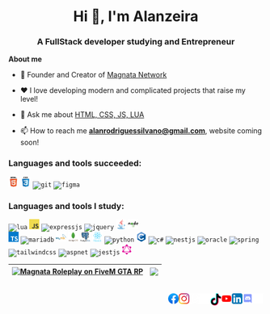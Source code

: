 <h1 align="center">Hi 👋, I'm Alanzeira</h1>
<h3 align="center">A FullStack developer studying and Entrepreneur</h3>

**About me**

- 💼 Founder and Creator of [Magnata Network](https://magnatanetwork.com.br/)

<!-- - 🌱 I’m currently learning **Node.JS, JS, LUA, TypeScript, React and some others that I will update soon...** -->

- ❤️ I love developing modern and complicated projects that raise my level!

- 💬 Ask me about [HTML, CSS, JS, LUA](https://github.com/alanzeiragg/alanzeiragg/issues)

- 📫 How to reach me **alanrodriguessilvano@gmail.com**, website coming soon!

<h3 align="left">Languages ​​and tools succeeded:</h3>

<code><img height="20" alt="html" src="https://raw.githubusercontent.com/devicons/devicon/master/icons/html5/html5-original-wordmark.svg"></code>
<code><img height="20" alt="css" src="https://raw.githubusercontent.com/devicons/devicon/master/icons/css3/css3-original-wordmark.svg"></code>
<code><img height="20" alt="git" src="https://camo.githubusercontent.com/ff5301ef7472dbdf522b776167a8af8c326299fe8175e53f6b052bbcc04533e3/68747470733a2f2f7777772e766563746f726c6f676f2e7a6f6e652f6c6f676f732f6769742d73636d2f6769742d73636d2d69636f6e2e737667"></code>
<code><img height="20" alt="figma" src="https://camo.githubusercontent.com/e5c1b4b7d59d58f0607fede5dd922211257cd09031f3c2370308ab4e34356299/68747470733a2f2f7777772e766563746f726c6f676f2e7a6f6e652f6c6f676f732f6669676d612f6669676d612d69636f6e2e737667"></code>

<h3 align="left">Languages ​​and tools I study:</h3>

<code><img height="20" alt="lua" src="https://upload.wikimedia.org/wikipedia/commons/c/cf/Lua-Logo.svg"></code>
<code><img height="20" alt="javascript" src="https://raw.githubusercontent.com/github/explore/80688e429a7d4ef2fca1e82350fe8e3517d3494d/topics/javascript/javascript.png"></code>
<code><img height="20" alt="expressjs" src="https://expressjs.com/images/favicon.png"></code>
<code><img height="20" alt="jquery" src="https://js.devexpress.com/Content/Images/Frameworks/jquery.png"></code>
<code><img height="20" alt="java" src="https://raw.githubusercontent.com/devicons/devicon/master/icons/java/java-original.svg"></code>
<code><img height="20" alt="nodejs" src="https://raw.githubusercontent.com/devicons/devicon/master/icons/nodejs/nodejs-original-wordmark.svg"></code>   
<code><img height="20" alt="typescript" src="https://raw.githubusercontent.com/github/explore/80688e429a7d4ef2fca1e82350fe8e3517d3494d/topics/typescript/typescript.png"></code>
<code><img height="20" alt="mariadb" src="https://mariadb.com/favicon/apple-touch-icon.png"></code>
<code><img height="20" alt="mysql" src="https://raw.githubusercontent.com/devicons/devicon/master/icons/mysql/mysql-original-wordmark.svg"></code>
<code><img height="20" alt="mongodb" src="https://raw.githubusercontent.com/devicons/devicon/master/icons/mongodb/mongodb-original-wordmark.svg"></code>
<code><img height="20" alt="postgresql" src="https://raw.githubusercontent.com/devicons/devicon/master/icons/postgresql/postgresql-original-wordmark.svg"></code>
<code><img height="20" alt="react" src="https://raw.githubusercontent.com/devicons/devicon/master/icons/react/react-original-wordmark.svg"></code>
<code><img height="20" alt="python" src="https://www.python.org/static/favicon.ico"></code>
<code><img height="20" alt="c++" src="https://raw.githubusercontent.com/devicons/devicon/master/icons/c/c-original.svg"></code>
<code><img height="20" alt="c#" src="https://static-00.iconduck.com/assets.00/c-sharp-c-icon-1822x2048-wuf3ijab.png"></code>
<code><img height="20" alt="nestjs" src="https://camo.githubusercontent.com/4222dd0ee1ca9d49728981989cc5adcf786e34e9a744ee28f7178f3be9cb3848/68747470733a2f2f6e6573746a732e636f6d2f6c6f676f2d736d616c6c2d6772616469656e742e37363631363430352e737667"></code>
<code><img height="20" alt="oracle" src="https://www.svgrepo.com/show/355152/oracle.svg"></code>
<code><img height="20" alt="spring" src="https://camo.githubusercontent.com/53f0f04650bfc2aef2ec4fd578d1fca0ef7ecafe5a802eea6b8ee597cad9f936/68747470733a2f2f7777772e766563746f726c6f676f2e7a6f6e652f6c6f676f732f737072696e67696f2f737072696e67696f2d69636f6e2e737667"></code>
<code><img height="20" alt="tailwindcss" src="https://tailwindcss.com/favicons/favicon-32x32.png"></code>
<code><img height="20" alt="aspnet" src="https://camo.githubusercontent.com/dddd1eb0c0ce58b39118c6b2cd01b5f0ab04c01bce50b9a00e69b0e6fb1fe98e/68747470733a2f2f63646e2e69636f6e2d69636f6e732e636f6d2f69636f6e73322f323431352f504e472f3531322f646f745f6e65745f6f726967696e616c5f6c6f676f5f69636f6e5f3134363534362e706e67"></code>
<code><img height="20" alt="jestjs" src="https://jestjs.io/pt-BR/img/favicon/favicon.ico"></code>
<code><img height="20" alt="graphql" src="https://raw.githubusercontent.com/github/explore/5c058a388828bb5fde0bcafd4bc867b5bb3f26f3/topics/graphql/graphql.png"></code>


| <a href="https://github.com/alanzeiragg/magnataroleplay"><img align="center" src="https://github-readme-stats.vercel.app/api?username=alanzeiragg&show_icons=true&include_all_commits=true&theme=buefy&hide_border=true" alt="Magnata Roleplay on FiveM GTA RP" /></a> | <a href="https://github.com/alanzeiragg/magnataroleplay"><img align="center" src="https://github-readme-stats.vercel.app/api/top-langs/?username=alanzeiragg&layout=compact&theme=buefy&hide_border=true" /></a> |
| ------------- | ------------- |

<!-- #### Top Repositories


<a href="https://github.com/alanzeiragg/magnataroleplay">
  <img align="center" src="https://github-readme-stats.vercel.app/api/pin/?username=alanzeiragg&repo=magnataroleplay&theme=buefy" />
</a>
<a href="https://github.com/alanzeiragg/magnatabot">
  <img align="center" src="https://github-readme-stats.vercel.app/api/pin/?username=alanzeiragg&repo=magnatabot&theme=buefy" />
</a> -->

<!-- <br /> -->
<br />

<a href="https://codesandbox.io/u/alanzeiragg">
  <img align="right" alt="Alan Rodrigues | CodeSandbox" width="20px" src="https://raw.githubusercontent.com/alanzeiragg/alanzeiragg/master/assets/codesandbox.svg" />
</a>
<a href="https://discord.gg/uae4m7JYEy">
  <img align="right" alt="Alanzeira | Discord" width="21px" src="https://raw.githubusercontent.com/alanzeiragg/alanzeiragg/master/assets/discord.svg" />
</a>
<a href="https://www.linkedin.com/in/alan-rodrigues-04291227b/">
  <img align="right" alt="Alan Rodrigues | LinkedIn" width="21px" src="https://raw.githubusercontent.com/alanzeiragg/alanzeiragg/master/assets/linkedin.png" />
</a>
<a href="https://youtube.com/@alanzeiragg">
  <img align="right" alt="Alan Rodrigues | Youtube" width="21px" src="https://raw.githubusercontent.com/alanzeiragg/alanzeiragg/master/assets/youtube.png" />
</a>
<a href="https://tiktok.com/@alanzeiragg">
  <img align="right" alt="Alan Rodrigues | TikTok" width="21px" src="https://raw.githubusercontent.com/alanzeiragg/alanzeiragg/master/assets/tiktok.png" />
</a>
<a href="https://twitter.com/alanzeiragg">
  <img align="right" alt="Alan Rodrigues | Twitter" width="21px" src="https://raw.githubusercontent.com/alanzeiragg/alanzeiragg/master/assets/twitter.svg" />
</a>
<a href="https://threads.com/@alanzeiragg">
  <img align="right" alt="Alan Rodrigues | Threads" width="21px" src="https://raw.githubusercontent.com/alanzeiragg/alanzeiragg/master/assets/threads.png" />
</a>
<a href="https://instagram.com/alanzeiragg">
  <img align="right" alt="Alan Rodrigues | Instagram" width="21px" src="https://raw.githubusercontent.com/alanzeiragg/alanzeiragg/master/assets/instagram.png" />
</a>
<a href="https://facebook.com/alanzeiragg">
  <img align="right" alt="Alan Rodrigues | Facebook" width="21px" src="https://raw.githubusercontent.com/alanzeiragg/alanzeiragg/master/assets/facebook.png" />
</a>
